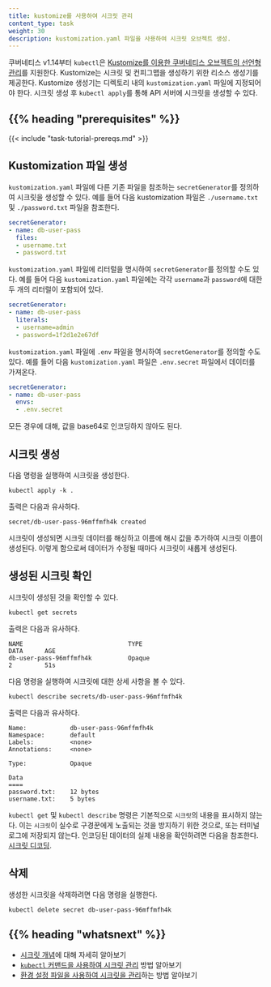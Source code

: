 ```yaml
---
title: kustomize를 사용하여 시크릿 관리
content_type: task
weight: 30
description: kustomization.yaml 파일을 사용하여 시크릿 오브젝트 생성.
---
```


<!-- overview -->

쿠버네티스 v1.14부터 `kubectl`은 
[Kustomize를 이용한 쿠버네티스 오브젝트의 선언형 관리](/ko/docs/tasks/manage-kubernetes-objects/kustomization/)를 지원한다.
Kustomize는 시크릿 및 컨피그맵을 생성하기 위한 리소스 생성기를 제공한다.
Kustomize 생성기는 디렉토리 내의 `kustomization.yaml` 파일에 지정되어야 한다.
시크릿 생성 후 `kubectl apply`를 통해 API
서버에 시크릿을 생성할 수 있다.

## {{% heading "prerequisites" %}}

{{< include "task-tutorial-prereqs.md" >}}

<!-- steps -->

## Kustomization 파일 생성

`kustomization.yaml` 파일에 다른 기존 파일을 참조하는 
`secretGenerator`를 정의하여 시크릿을 생성할 수 있다.
예를 들어 다음 kustomization 파일은
`./username.txt` 및 `./password.txt` 파일을 참조한다.

```yaml
secretGenerator:
- name: db-user-pass
  files:
  - username.txt
  - password.txt
```

`kustomization.yaml` 파일에 리터럴을 명시하여 `secretGenerator`를
정의할 수도 있다.
예를 들어 다음 `kustomization.yaml` 파일에는
각각 `username`과 `password`에 대한 두 개의 리터럴이 포함되어 있다.

```yaml
secretGenerator:
- name: db-user-pass
  literals:
  - username=admin
  - password=1f2d1e2e67df
```

`kustomization.yaml` 파일에 `.env` 파일을 명시하여
`secretGenerator`를 정의할 수도 있다.
예를 들어 다음 `kustomization.yaml` 파일은
`.env.secret` 파일에서 데이터를 가져온다.

```yaml
secretGenerator:
- name: db-user-pass
  envs:
  - .env.secret
```

모든 경우에 대해, 값을 base64로 인코딩하지 않아도 된다.

## 시크릿 생성

다음 명령을 실행하여 시크릿을 생성한다.

```shell
kubectl apply -k .
```

출력은 다음과 유사하다.

```
secret/db-user-pass-96mffmfh4k created
```

시크릿이 생성되면 시크릿 데이터를 해싱하고
이름에 해시 값을 추가하여 시크릿 이름이 생성된다. 이렇게 함으로써
데이터가 수정될 때마다 시크릿이 새롭게 생성된다.

## 생성된 시크릿 확인

시크릿이 생성된 것을 확인할 수 있다.

```shell
kubectl get secrets
```

출력은 다음과 유사하다.

```
NAME                             TYPE                                  DATA      AGE
db-user-pass-96mffmfh4k          Opaque                                2         51s
```

다음 명령을 실행하여 시크릿에 대한 상세 사항을 볼 수 있다.

```shell
kubectl describe secrets/db-user-pass-96mffmfh4k
```

출력은 다음과 유사하다.

```
Name:            db-user-pass-96mffmfh4k
Namespace:       default
Labels:          <none>
Annotations:     <none>

Type:            Opaque

Data
====
password.txt:    12 bytes
username.txt:    5 bytes
```

`kubectl get` 및 `kubectl describe` 명령은 기본적으로 `시크릿`의 내용을 표시하지 않는다.
이는 `시크릿`이 실수로 구경꾼에게 노출되는 것을 방지하기 위한 것으로,
또는 터미널 로그에 저장되지 않는다.
인코딩된 데이터의 실제 내용을 확인하려면 다음을 참조한다.
[시크릿 디코딩](/ko/docs/tasks/configmap-secret/managing-secret-using-kubectl/#decoding-secret).

## 삭제

생성한 시크릿을 삭제하려면 다음 명령을 실행한다.

```shell
kubectl delete secret db-user-pass-96mffmfh4k
```

<!-- Optional section; add links to information related to this topic. -->
## {{% heading "whatsnext" %}}

- [시크릿 개념](/ko/docs/concepts/configuration/secret/)에 대해 자세히 알아보기
- [`kubectl` 커맨드을 사용하여 시크릿 관리](/ko/docs/tasks/configmap-secret/managing-secret-using-kubectl/) 방법 알아보기
- [환경 설정 파일을 사용하여 시크릿을 관리](/ko/docs/tasks/configmap-secret/managing-secret-using-config-file/)하는 방법 알아보기

